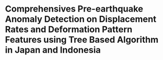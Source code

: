 # Comprehensives Pre-earthquake Anomaly Detection on Displacement Rates and Deformation Pattern Features using Tree Based Algorithm in Japan and Indonesia
